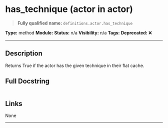 # has_technique (actor in actor)
> **Fully qualified name:** `definitions.actor.has_technique`

**Type:** method
**Module:** 
**Status:** n/a
**Visibility:** n/a
**Tags:** 
**Deprecated:** ❌

---

## Description
Returns True if the actor has the given technique in their flat cache.

## Full Docstring
```

```

## Links
None

---
